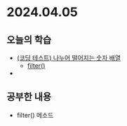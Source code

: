 # 2024.04.05
## 오늘의 학습
- [(코딩 테스트) 나누어 떨어지는 숫자 배열](/Coding%20Test/프로그래머스/연습문제/나누어%20떨어지는%20숫자%20배열.md)
	- [filter()](/Java/Method/filter().md)
- 

## 공부한 내용
- filter() 메소드